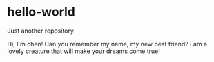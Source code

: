 # hello-world
Just another repository

Hi, I'm chen! Can you remember my name, my new best friend?
I am a lovely creature that will make your dreams come true!
